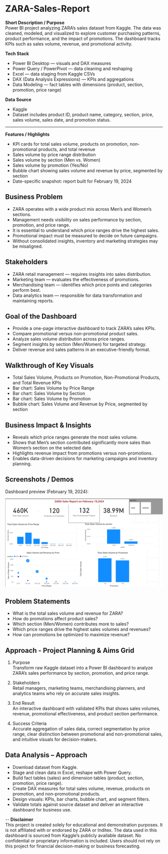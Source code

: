 # ZARA-Sales-Report
**Short Description / Purpose**  
Power BI project analyzing ZARA’s sales dataset from Kaggle. The data was cleaned, modeled, and visualized to explore customer purchasing patterns, product performance, and the impact of promotions. The dashboard tracks KPIs such as sales volume, revenue, and promotional activity. 

**Tech Stack**  
- Power BI Desktop — visuals and DAX measures  
- Power Query / PowerPivot — data cleaning and reshaping  
- Excel — data staging from Kaggle CSVs  
- DAX (Data Analysis Expressions) — KPIs and aggregations  
- Data Modeling — fact tables with dimensions (product, section, promotion, price range)  

**Data Source**  
- Kaggle 
- Dataset includes product ID, product name, category, section, price, sales volume, sales date, and promotion status.  
---
**Features / Highlights**  
- KPI cards for total sales volume, products on promotion, non-promotional products, and total revenue  
- Sales volume by price range distribution  
- Sales volume by section (Men vs. Women)  
- Sales volume by promotion (Yes/No)  
- Bubble chart showing sales volume and revenue by price, segmented by section  
- Date-specific snapshot: report built for February 19, 2024  

## Business Problem
- ZARA operates with a wide product mix across Men’s and Women’s sections.  
- Management needs visibility on sales performance by section, promotion, and price range.  
- It is essential to understand which price ranges drive the highest sales.  
- Promotional impact must be measured to decide on future campaigns.  
- Without consolidated insights, inventory and marketing strategies may be misaligned.  
## Stakeholders
- ZARA retail management — requires insights into sales distribution.  
- Marketing team — evaluates the effectiveness of promotions.  
- Merchandising team — identifies which price points and categories perform best.  
- Data analytics team — responsible for data transformation and maintaining reports.  
## Goal of the Dashboard
- Provide a one-page interactive dashboard to track ZARA’s sales KPIs.  
- Compare promotional versus non-promotional product sales.  
- Analyze sales volume distribution across price ranges.  
- Segment insights by section (Men/Women) for targeted strategy.  
- Deliver revenue and sales patterns in an executive-friendly format.  
## Walkthrough of Key Visuals
- Total Sales Volume, Products on Promotion, Non-Promotional Products, and Total Revenue KPIs  
- Bar chart: Sales Volume by Price Range  
- Bar chart: Sales Volume by Section  
- Bar chart: Sales Volume by Promotion  
- Bubble chart: Sales Volume and Revenue by Price, segmented by section  

## Business Impact & Insights
- Reveals which price ranges generate the most sales volume.  
- Shows that Men’s section contributed significantly more sales than Women’s section on the selected date.  
- Highlights revenue impact from promotions versus non-promotions.  
- Enables data-driven decisions for marketing campaigns and inventory planning.  
## Screenshots / Demos
Dashboard preview (February 19, 2024):  

![Dashboard Preview](Zara%20Sales%2019Feb%202024.png)  
## Problem Statements
- What is the total sales volume and revenue for ZARA?  
- How do promotions affect product sales?  
- Which section (Men/Women) contributes more to sales?  
- Which price ranges drive the highest sales volumes and revenues?  
- How can promotions be optimized to maximize revenue?  
## Approach - Project Planning & Aims Grid
1. Purpose  
Transform raw Kaggle dataset into a Power BI dashboard to analyze ZARA’s sales performance by section, promotion, and price range.  
2. Stakeholders  
Retail managers, marketing teams, merchandising planners, and analytics teams who rely on accurate sales insights.  
3. End Result  
An interactive dashboard with validated KPIs that shows sales volumes, revenue, promotional effectiveness, and product section performance.  

4. Success Criteria  
Accurate aggregation of sales data, correct segmentation by price range, clear distinction between promotional and non-promotional sales, and intuitive visuals for decision-makers.  

## Data Analysis – Approach
- Download dataset from Kaggle.  
- Stage and clean data in Excel, reshape with Power Query.  
- Build fact tables (sales) and dimension tables (product, section, promotion, price range).  
- Create DAX measures for total sales volume, revenue, products on promotion, and non-promotional products.  
- Design visuals: KPIs, bar charts, bubble chart, and segment filters.
- Validate totals against source dataset and deliver an interactive dashboard for business use.  

--
**Disclaimer**  
This project is created solely for educational and demonstration purposes. It is not affiliated with or endorsed by ZARA or Inditex. The data used in this dashboard is sourced from Kaggle’s publicly available dataset. No confidential or proprietary information is included. Users should not rely on this project for financial decision-making or business forecasting.  

